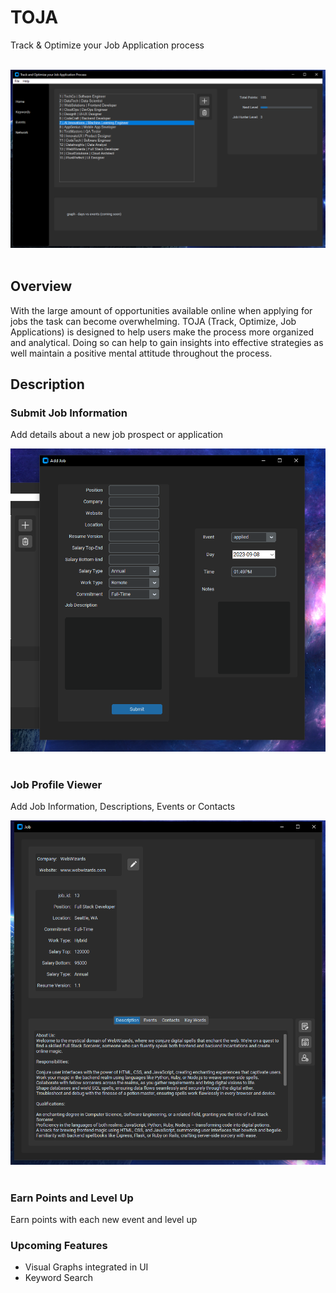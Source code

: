 # TOJA
Track &amp; Optimize your Job Application process

<br>
<div align="center">
<img src="assets/home_screenshot.png" width=800>
</div>
<br>

## Overview
With the large amount of opportunities available online when applying for jobs the task can become overwhelming.
TOJA (Track, Optimize, Job Applications) is designed to help users make the process more organized and analytical.
Doing so can help to gain insights into effective strategies as well maintain a positive mental attitude throughout the process.

## Description
### Submit Job Information
Add details about a new job prospect or application
<br>
<div align="center">
<img src="assets/add_job_screenshot.png" width=600>
</div>
<br>

### Job Profile Viewer 
Add Job Information, Descriptions, Events or Contacts
<br>
<div align="center">
<img src="assets/job_profile_screenshot.png" width=600>
</div>
<br>

### Earn Points and Level Up
Earn points with each new event and level up

### Upcoming Features
+ Visual Graphs integrated in UI
+ Keyword Search



